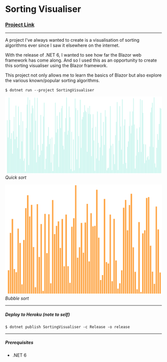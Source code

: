 # Sorting Visualiser

### [Project Link](https://sorting-visualiser-24601.herokuapp.com/)

---

A project I've always wanted to create is a visualisation of sorting algorithms ever since I saw it elsewhere on the internet.

With the release of .NET 6, I wanted to see how far the Blazor web framework has come along. And so I used this as an opportunity to create this sorting visualiser using the Blazor framework.

This project not only allows me to learn the basics of Blazor but also explore the various known/popular sorting algorithms.
```
$ dotnet run --project SortingVisualiser
```

![image]("./../quicksort.gif)
_Quick sort_


![image]("./../bubblesort.gif)
_Bubble sort_

---
##### Deploy to Heroku (note to self)

```
$ dotnet publish SortingVisualiser -c Release -o release
```

---
##### Prerequisites

- .NET 6
